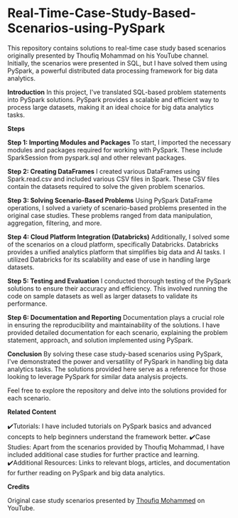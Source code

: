 # Real-Time-Case-Study-Based-Scenarios-using-PySpark
This repository contains solutions to real-time case study based scenarios originally presented by Thoufiq Mohammad on his YouTube channel. Initially, the scenarios were presented in SQL, but I have solved them using PySpark, a powerful distributed data processing framework for big data analytics.

**Introduction**
In this project, I've translated SQL-based problem statements into PySpark solutions. PySpark provides a scalable and efficient way to process large datasets, making it an ideal choice for big data analytics tasks.

**Steps**

**Step 1: Importing Modules and Packages**
To start, I imported the necessary modules and packages required for working with PySpark. These include SparkSession from pyspark.sql and other relevant packages.

**Step 2: Creating DataFrames**
I created various DataFrames using Spark.read.csv and included various CSV files in Spark. These CSV files contain the datasets required to solve the given problem scenarios.

**Step 3: Solving Scenario-Based Problems**
Using PySpark DataFrame operations, I solved a variety of scenario-based problems presented in the original case studies. These problems ranged from data manipulation, aggregation, filtering, and more.

**Step 4: Cloud Platform Integration (Databricks)**
Additionally, I solved some of the scenarios on a cloud platform, specifically Databricks. Databricks provides a unified analytics platform that simplifies big data and AI tasks. I utilized Databricks for its scalability and ease of use in handling large datasets.

**Step 5: Testing and Evaluation**
I conducted thorough testing of the PySpark solutions to ensure their accuracy and efficiency. This involved running the code on sample datasets as well as larger datasets to validate its performance.

**Step 6: Documentation and Reporting**
Documentation plays a crucial role in ensuring the reproducibility and maintainability of the solutions. I have provided detailed documentation for each scenario, explaining the problem statement, approach, and solution implemented using PySpark.

**Conclusion**
By solving these case study-based scenarios using PySpark, I've demonstrated the power and versatility of PySpark in handling big data analytics tasks. The solutions provided here serve as a reference for those looking to leverage PySpark for similar data analysis projects.

Feel free to explore the repository and delve into the solutions provided for each scenario.

**Related Content**

✔️Tutorials: I have included tutorials on PySpark basics and advanced concepts to help beginners understand the framework better.
✔️Case Studies: Apart from the scenarios provided by Thoufiq Mohammad, I have included additional case studies for further practice and learning.
✔️Additional Resources: Links to relevant blogs, articles, and documentation for further reading on PySpark and big data analytics.

**Credits**

Original case study scenarios presented by [Thoufiq Mohammed](https://www.youtube.com/@techTFQ) on YouTube.
